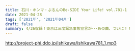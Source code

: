 ```yaml
---
title: 石川・ホンマ・ぶるんのBe-SIDE Your Life! vol.781-1
date: 2021-04-28
tags: ['2021年', '2021年04月']
draft: false
summary: 4/26収録！東京は三度緊急事態宣言が･･･あの曲、ついに！！
---
```


http://project-phi.ddo.jp/ishikawa/ishikawa781_1.mp3

